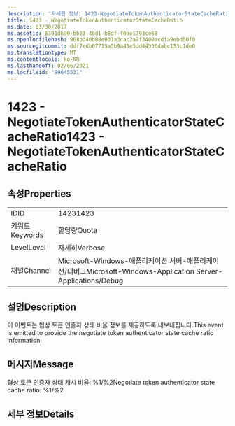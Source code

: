 ```yaml
---
description: '자세한 정보: 1423-NegotiateTokenAuthenticatorStateCacheRatio'
title: 1423 - NegotiateTokenAuthenticatorStateCacheRatio
ms.date: 03/30/2017
ms.assetid: 6301db99-bb23-40d1-b8df-f0ae1793ce68
ms.openlocfilehash: 968bd40b08e031a3cac2a7f3400acdfa9ebd50f0
ms.sourcegitcommit: ddf7edb67715a5b9a45e3dd44536dabc153c1de0
ms.translationtype: MT
ms.contentlocale: ko-KR
ms.lasthandoff: 02/06/2021
ms.locfileid: "99645531"
---
```

# <a name="1423---negotiatetokenauthenticatorstatecacheratio"></a><span data-ttu-id="7ed55-103">1423 - NegotiateTokenAuthenticatorStateCacheRatio</span><span class="sxs-lookup"><span data-stu-id="7ed55-103">1423 - NegotiateTokenAuthenticatorStateCacheRatio</span></span>

## <a name="properties"></a><span data-ttu-id="7ed55-104">속성</span><span class="sxs-lookup"><span data-stu-id="7ed55-104">Properties</span></span>  
  
|||  
|-|-|  
|<span data-ttu-id="7ed55-105">ID</span><span class="sxs-lookup"><span data-stu-id="7ed55-105">ID</span></span>|<span data-ttu-id="7ed55-106">1423</span><span class="sxs-lookup"><span data-stu-id="7ed55-106">1423</span></span>|  
|<span data-ttu-id="7ed55-107">키워드</span><span class="sxs-lookup"><span data-stu-id="7ed55-107">Keywords</span></span>|<span data-ttu-id="7ed55-108">할당량</span><span class="sxs-lookup"><span data-stu-id="7ed55-108">Quota</span></span>|  
|<span data-ttu-id="7ed55-109">Level</span><span class="sxs-lookup"><span data-stu-id="7ed55-109">Level</span></span>|<span data-ttu-id="7ed55-110">자세히</span><span class="sxs-lookup"><span data-stu-id="7ed55-110">Verbose</span></span>|  
|<span data-ttu-id="7ed55-111">채널</span><span class="sxs-lookup"><span data-stu-id="7ed55-111">Channel</span></span>|<span data-ttu-id="7ed55-112">Microsoft-Windows-애플리케이션 서버-애플리케이션/디버그</span><span class="sxs-lookup"><span data-stu-id="7ed55-112">Microsoft-Windows-Application Server-Applications/Debug</span></span>|  
  
## <a name="description"></a><span data-ttu-id="7ed55-113">설명</span><span class="sxs-lookup"><span data-stu-id="7ed55-113">Description</span></span>  

 <span data-ttu-id="7ed55-114">이 이벤트는 협상 토큰 인증자 상태 비율 정보를 제공하도록 내보내집니다.</span><span class="sxs-lookup"><span data-stu-id="7ed55-114">This event is emitted to provide the negotiate token authenticator state cache ratio information.</span></span>  
  
## <a name="message"></a><span data-ttu-id="7ed55-115">메시지</span><span class="sxs-lookup"><span data-stu-id="7ed55-115">Message</span></span>  

 <span data-ttu-id="7ed55-116">협상 토큰 인증자 상태 캐시 비율: %1/%2</span><span class="sxs-lookup"><span data-stu-id="7ed55-116">Negotiate token authenticator state cache ratio: %1/%2</span></span>  
  
## <a name="details"></a><span data-ttu-id="7ed55-117">세부 정보</span><span class="sxs-lookup"><span data-stu-id="7ed55-117">Details</span></span>
